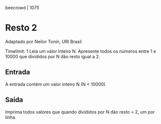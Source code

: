 beecrowd | 1075
# Resto 2
Adaptado por Neilor Tonin, URI  Brasil

Timelimit: 1
Leia um valor inteiro N. Apresente todos os números entre 1 e 10000 que divididos por N dão resto igual a 2.

## Entrada
A entrada contém um valor inteiro N (N < 10000).

## Saída
Imprima todos valores que quando divididos por N dão resto = 2, um por linha.